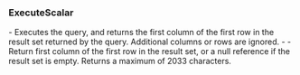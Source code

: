 <h3>ExecuteScalar</h3>
- Executes the query, and returns the first column of the first row in the result set returned by the query. Additional columns or rows are ignored.
- 
- Return  first column of the first row in the result set, or a null reference if the result set is empty. Returns a maximum of 2033 characters.
